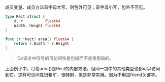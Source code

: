成员变量、成员方法首字母大写，则包外可见；首字母小写，包外不可见。
```go
type Rect struct {
	X, Y          float64
	Width, Height float64
}

func (r *Rect) area() float64 {
	return r.Width * r.Height
}
```
>Go语言中符号的可访问性是包级而不是类型级的。

上面例子中，尽管area()是Rect的内部方法，但同一包中的其他类型也都可以访问到它。这样可访问性很粗旷，很特别，但是非常实用。因为不用加friend关键字。